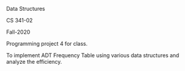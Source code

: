 Data Structures

CS 341-02

Fall-2020

Programming project 4 for class.

To implement ADT Frequency Table using various data structures and analyze the efficiency.
